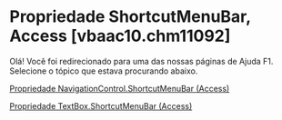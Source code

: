 
# Propriedade ShortcutMenuBar, Access [vbaac10.chm11092]

Olá! Você foi redirecionado para uma das nossas páginas de Ajuda F1. Selecione o tópico que estava procurando abaixo.

[Propriedade NavigationControl.ShortcutMenuBar (Access)](http://msdn.microsoft.com/library/89e4e907-4d28-6c9b-424c-3400d448b222%28Office.15%29.aspx)

[Propriedade TextBox.ShortcutMenuBar (Access)](http://msdn.microsoft.com/library/620de877-2164-6426-90b8-c72a6db637fd%28Office.15%29.aspx)

